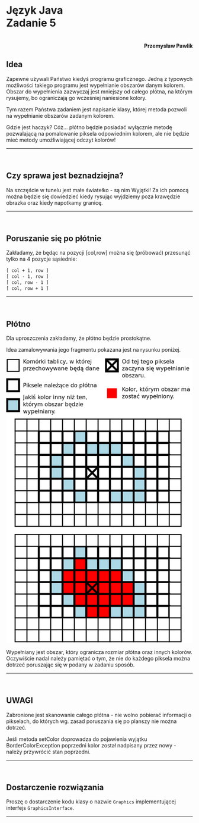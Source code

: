 # **Język Java** <br/> **Zadanie 5**
<br>
<div style="text-align: right"><b>Przemysław Pawlik</b></div>

## **Idea**
Zapewne używali Państwo kiedyś programu graficznego. Jedną z typowych możliwości takiego programu jest wypełnianie obszarów danym kolorem. Obszar do wypełnienia zazwyczaj jest mniejszy od całego płótna, na którym rysujemy, bo ograniczają go wcześniej naniesione kolory.

Tym razem Państwa zadaniem jest napisanie klasy, której metoda pozwoli na wypełnianie obszarów zadanym kolorem.

Gdzie jest haczyk? Cóż... płótno będzie posiadać wyłącznie metodę pozwalającą na pomalowanie piksela odpowiednim kolorem, ale nie będzie mieć metody umożliwiającej odczyt kolorów!

----------
<br>

## **Czy sprawa jest beznadziejna?**
Na szczęście w tunelu jest małe światełko - są nim Wyjątki! Za ich pomocą można będzie się dowiedzieć kiedy rysując wyjdziemy poza krawędzie obrazka oraz kiedy napotkamy granicę.

----------
<br>

## **Poruszanie się po płótnie**
Zakładamy, że będąc na pozycji \[col,row\] można się (próbować) przesunąć tylko na 4 pozycje sąsiednie:

```text
[ col + 1, row ]
[ col - 1, row ]
[ col, row - 1 ]
[ col, row + 1 ]
```

----------
<br>

## **Płótno**
Dla uproszczenia zakładamy, że płótno będzie prostokątne.

Idea zamalowywania jego fragmentu pokazana jest na rysunku poniżej.

![płótno](plotno.png "Płótno")

Wypełniany jest obszar, który ogranicza rozmiar płótna oraz innych kolorów. Oczywiście nadal należy pamiętać o tym, że nie do każdego piksela można dotrzeć poruszając się w podany w zadaniu sposób.

----------
<br>

## **UWAGI**
Zabronione jest skanowanie całego płótna - nie wolno pobierać informacji o pikselach, do których wg. zasad poruszania się po planszy nie można dotrzeć.

Jeśli metoda setColor doprowadza do pojawienia wyjątku BorderColorException poprzedni kolor został nadpisany przez nowy - należy przywrócić stan poprzedni.

----------
<br>

## **Dostarczenie rozwiązania**
Proszę o dostarczenie kodu klasy o nazwie `Graphics` implementującej interfejs `GraphicsInterface`.

----------
<br>
